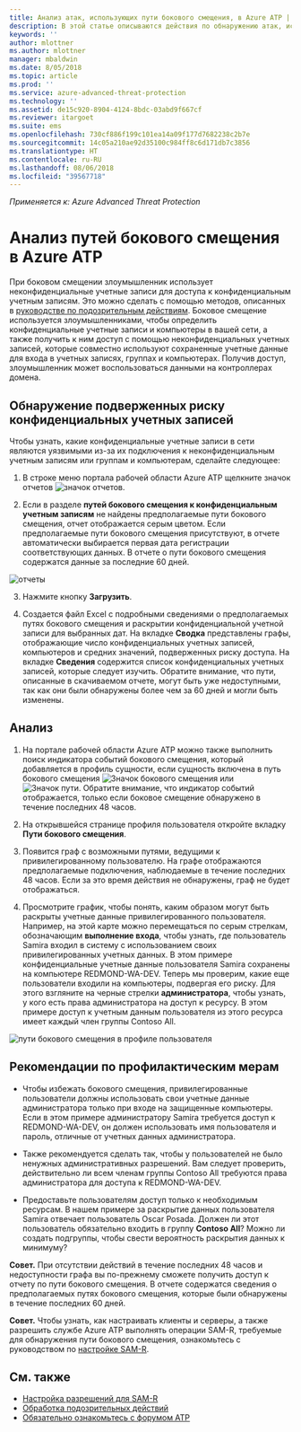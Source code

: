 ```yaml
---
title: Анализ атак, использующих пути бокового смещения, в Azure ATP | Документы Майкрософт
description: В этой статье описываются действия по обнаружению атак, использующих пути бокового смещения, в Azure Advanced Threat Protection (ATP).
keywords: ''
author: mlottner
ms.author: mlottner
manager: mbaldwin
ms.date: 8/05/2018
ms.topic: article
ms.prod: ''
ms.service: azure-advanced-threat-protection
ms.technology: ''
ms.assetid: de15c920-8904-4124-8bdc-03abd9f667cf
ms.reviewer: itargoet
ms.suite: ems
ms.openlocfilehash: 730cf886f199c101ea14a09f177d7682238c2b7e
ms.sourcegitcommit: 14c05a210ae92d35100c984ff8c6d171db7c3856
ms.translationtype: HT
ms.contentlocale: ru-RU
ms.lasthandoff: 08/06/2018
ms.locfileid: "39567718"
---
```

*Применяется к: Azure Advanced Threat Protection*

# <a name="investigating-lateral-movement-paths-with-azure-atp"></a>Анализ путей бокового смещения в Azure ATP


При боковом смещении злоумышленник использует неконфиденциальные учетные записи для доступа к конфиденциальным учетным записям. Это можно сделать с помощью методов, описанных в [руководстве по подозрительным действиям](suspicious-activity-guide.md). Боковое смещение используется злоумышленниками, чтобы определить конфиденциальные учетные записи и компьютеры в вашей сети, а также получить к ним доступ с помощью неконфиденциальных учетных записей, которые совместно используют сохраненные учетные данные для входа в учетных записях, группах и компьютерах. Получив доступ, злоумышленник может воспользоваться данными на контроллерах домена.


## <a name="discovery-your-at-risk-sensitive-accounts"></a>Обнаружение подверженных риску конфиденциальных учетных записей

Чтобы узнать, какие конфиденциальные учетные записи в сети являются уязвимыми из-за их подключения к неконфиденциальным учетным записям или группам и компьютерам, сделайте следующее: 

1. В строке меню портала рабочей области Azure ATP щелкните значок отчетов ![значок отчетов](./media/atp-report-icon.png).

2. Если в разделе **путей бокового смещения к конфиденциальным учетным записям** не найдены предполагаемые пути бокового смещения, отчет отображается серым цветом. Если предполагаемые пути бокового смещения присутствуют, в отчете автоматически выбирается первая дата регистрации соответствующих данных. В отчете о пути бокового смещения содержатся данные за последние 60 дней.

 ![отчеты](./media/reports.png)

3. Нажмите кнопку **Загрузить**.

4. Создается файл Excel с подробными сведениями о предполагаемых путях бокового смещения и раскрытии конфиденциальной учетной записи для выбранных дат. На вкладке **Сводка** представлены графы, отображающие число конфиденциальных учетных записей, компьютеров и средних значений, подверженных риску доступа. На вкладке **Сведения** содержится список конфиденциальных учетных записей, которые следует изучить. Обратите внимание, что пути, описанные в скачиваемом отчете, могут быть уже недоступными, так как они были обнаружены более чем за 60 дней и могли быть изменены.


## <a name="investigate"></a>Анализ



1. На портале рабочей области Azure ATP можно также выполнить поиск индикатора событий бокового смещения, который добавляется в профиль сущности, если сущность включена в путь бокового смещения ![Значок бокового смещения](./media/lateral-movement-icon.png) или ![Значок пути](./media/paths-icon.png). Обратите внимание, что индикатор событий отображается, только если боковое смещение обнаружено в течение последних 48 часов. 

2. На открывшейся странице профиля пользователя откройте вкладку **Пути бокового смещения**. 

3. Появится граф с возможными путями, ведущими к привилегированному пользователю. На графе отображаются предполагаемые подключения, наблюдаемые в течение последних 48 часов. Если за это время действия не обнаружены, граф не будет отображаться. 

4. Просмотрите график, чтобы понять, каким образом могут быть раскрыты учетные данные привилегированного пользователя. Например, на этой карте можно перемещаться по серым стрелкам, обозначающим **выполнение входа**, чтобы узнать, где пользователь Samira входил в систему с использованием своих привилегированных учетных данных. В этом примере конфиденциальные учетные данные пользователя Samira сохранены на компьютере REDMOND-WA-DEV. Теперь мы проверим, какие еще пользователи входили на компьютеры, подвергая его риску. Для этого взгляните на черные стрелки **администратора**, чтобы узнать, у кого есть права администратора на доступ к ресурсу. В этом примере доступ к учетным данным пользователя из этого ресурса имеет каждый член группы Contoso All.  

 ![пути бокового смещения в профиле пользователя](media/user-profile-lateral-movement-paths.png)


## <a name="preventative-best-practices"></a>Рекомендации по профилактическим мерам

- Чтобы избежать бокового смещения, привилегированные пользователи должны использовать свои учетные данные администратора только при входе на защищенные компьютеры. Если в этом примере администратору Samira требуется доступ к REDMOND-WA-DEV, он должен использовать имя пользователя и пароль, отличные от учетных данных администратора.

- Также рекомендуется сделать так, чтобы у пользователей не было ненужных административных разрешений. Вам следует проверить, действительно ли всем членам группы Contoso All требуются права администратора для доступа к REDMOND-WA-DEV.

- Предоставьте пользователям доступ только к необходимым ресурсам. В нашем примере за раскрытие данных пользователя Samira отвечает пользователь Oscar Posada. Должен ли этот пользователь обязательно входить в группу **Contoso All**? Можно ли создать подгруппы, чтобы свести вероятность раскрытия данных к минимуму?

**Совет.** При отсутствии действий в течение последних 48 часов и недоступности графа вы по-прежнему сможете получить доступ к отчету по пути бокового смещения. В отчете содержатся сведения о предполагаемых путях бокового смещения, которые были обнаружены в течение последних 60 дней. 

**Совет.** Чтобы узнать, как настраивать клиенты и серверы, а также разрешить службе Azure ATP выполнять операции SAM-R, требуемые для обнаружения пути бокового смещения, ознакомьтесь с руководством по [настройке SAM-R](install-atp-step8-samr.md).


## <a name="see-also"></a>См. также

- [Настройка разрешений для SAM-R](install-atp-step8-samr.md)
- [Обработка подозрительных действий](working-with-suspicious-activities.md)
- [Обязательно ознакомьтесь с форумом ATP](https://aka.ms/azureatpcommunity)